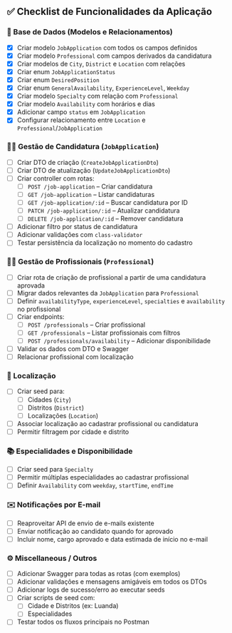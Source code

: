 ## ✅ Checklist de Funcionalidades da Aplicação

### 🔗 Base de Dados (Modelos e Relacionamentos)
- [x] Criar modelo `JobApplication` com todos os campos definidos
- [x] Criar modelo `Professional` com campos derivados da candidatura
- [x] Criar modelos de `City`, `District` e `Location` com relações
- [x] Criar enum `JobApplicationStatus`
- [x] Criar enum `DesiredPosition`
- [x] Criar enum `GeneralAvailability`, `ExperienceLevel`, `Weekday`
- [x] Criar modelo `Specialty` com relação com `Professional`
- [x] Criar modelo `Availability` com horários e dias
- [x] Adicionar campo `status` em `JobApplication`
- [x] Configurar relacionamento entre `Location` e `Professional`/`JobApplication`

### 👨‍💼 Gestão de Candidatura (`JobApplication`)
- [ ] Criar DTO de criação (`CreateJobApplicationDto`)
- [ ] Criar DTO de atualização (`UpdateJobApplicationDto`)
- [ ] Criar controller com rotas:
  - [ ] `POST /job-application` – Criar candidatura
  - [ ] `GET /job-application` – Listar candidaturas
  - [ ] `GET /job-application/:id` – Buscar candidatura por ID
  - [ ] `PATCH /job-application/:id` – Atualizar candidatura
  - [ ] `DELETE /job-application/:id` – Remover candidatura
- [ ] Adicionar filtro por status de candidatura
- [ ] Adicionar validações com `class-validator`
- [ ] Testar persistência da localização no momento do cadastro

### 👩‍🔧 Gestão de Profissionais (`Professional`)
- [ ] Criar rota de criação de profissional a partir de uma candidatura aprovada
- [ ] Migrar dados relevantes da `JobApplication` para `Professional`
- [ ] Definir `availabilityType`, `experienceLevel`, `specialties` e `availability` no profissional
- [ ] Criar endpoints:
  - [ ] `POST /professionals` – Criar profissional
  - [ ] `GET /professionals` – Listar profissionais com filtros
  - [ ] `POST /professionals/availability` – Adicionar disponibilidade
- [ ] Validar os dados com DTO e Swagger
- [ ] Relacionar profissional com localização

### 📍 Localização
- [ ] Criar seed para:
  - [ ] Cidades (`City`)
  - [ ] Distritos (`District`)
  - [ ] Localizações (`Location`)
- [ ] Associar localização ao cadastrar profissional ou candidatura
- [ ] Permitir filtragem por cidade e distrito

### 📚 Especialidades e Disponibilidade
- [ ] Criar seed para `Specialty`
- [ ] Permitir múltiplas especialidades ao cadastrar profissional
- [ ] Definir `Availability` com `weekday`, `startTime`, `endTime`

### ✉️ Notificações por E-mail
- [ ] Reaproveitar API de envio de e-mails existente
- [ ] Enviar notificação ao candidato quando for aprovado
- [ ] Incluir nome, cargo aprovado e data estimada de início no e-mail

### ⚙️ Miscellaneous / Outros
- [ ] Adicionar Swagger para todas as rotas (com exemplos)
- [ ] Adicionar validações e mensagens amigáveis em todos os DTOs
- [ ] Adicionar logs de sucesso/erro ao executar seeds
- [ ] Criar scripts de seed com:
  - [ ] Cidade e Distritos (ex: Luanda)
  - [ ] Especialidades
- [ ] Testar todos os fluxos principais no Postman